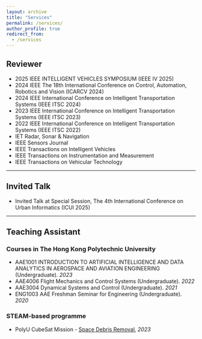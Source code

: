 ```yaml
---
layout: archive
title: "Services"
permalink: /services/
author_profile: true
redirect_from:
  - /services
---
```


## Reviewer
* 2025 IEEE INTELLIGENT VEHICLES SYMPOSIUM (IEEE IV 2025)
* 2024 IEEE The 18th International Conference on Control, Automation, Robotics and Vision (ICARCV 2024)
* 2024 IEEE International Conference on Intelligent Transportation Systems (IEEE ITSC 2024)
* 2023 IEEE International Conference on Intelligent Transportation Systems (IEEE ITSC 2023)
* 2022 IEEE International Conference on Intelligent Transportation Systems (IEEE ITSC 2022)
* IET Radar, Sonar & Navigation
* IEEE Sensors Journal
* IEEE Transactions on Intelligent Vehicles
* IEEE Transactions on Instrumentation and Measurement
* IEEE Transactions on Vehicular Technology

---

## Invited Talk
* Invited Talk at Special Session, The 4th International Conference on Urban Informatics (ICUI 2025)
---

## Teaching Assistant

### Courses in The Hong Kong Polytechnic University
* AAE1001 INTRODUCTION TO ARTIFICIAL INTELLIGENCE AND DATA ANALYTICS IN AEROSPACE AND AVIATION ENGINEERING (Undergraduate). _2023_
* AAE4006 Flight Mechanics and Control Systems (Undergraduate). _2022_
* AAE3004 Dynamical Systems and Control (Undergraduate). _2021_
* ENG1003 AAE Freshman Seminar for Engineering (Undergraduate). _2020_


### STEAM-based programme
* PolyU CubeSat Mission - [Space Debris Removal](https://www.polyu.edu.hk/aae/news-and-events/polyu-cubesat-mission/), _2023_
